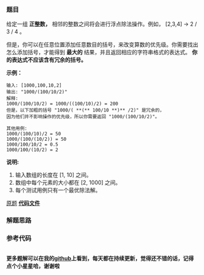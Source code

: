 ### 题目
给定一组 **正整数，** 相邻的整数之间将会进行浮点除法操作。例如， [2,3,4] -> 2 / 3 / 4 。

但是，你可以在任意位置添加任意数目的括号，来改变算数的优先级。你需要找出怎么添加括号，才能得到 **最大的** 结果，并且返回相应的字符串格式的表达式。
**你的表达式不应该含有冗余的括号。**

**示例：**

    
    
    输入: [1000,100,10,2]
    输出: "1000/(100/10/2)"
    解释:
    1000/(100/10/2) = 1000/((100/10)/2) = 200
    但是，以下加粗的括号 "1000/( **(** 100/10 **)** /2)" 是冗余的，
    因为他们并不影响操作的优先级，所以你需要返回 "1000/(100/10/2)"。
    
    其他用例:
    1000/(100/10)/2 = 50
    1000/(100/(10/2)) = 50
    1000/100/10/2 = 0.5
    1000/100/(10/2) = 2
    

**说明:**

  1. 输入数组的长度在 [1, 10] 之间。
  2. 数组中每个元素的大小都在 [2, 1000] 之间。
  3. 每个测试用例只有一个最优除法解。

[原题](https://leetcode-cn.com/problems/optimal-division/)    **[代码文件]()**


### 解题思路




### 参考代码

```go


```




**更多题解可以在我的[github](https://github.com/LZH139/leetcode_Go)上看到，每天都在持续更新，觉得还不错的话，记得点个小星星哈，谢谢啦**
